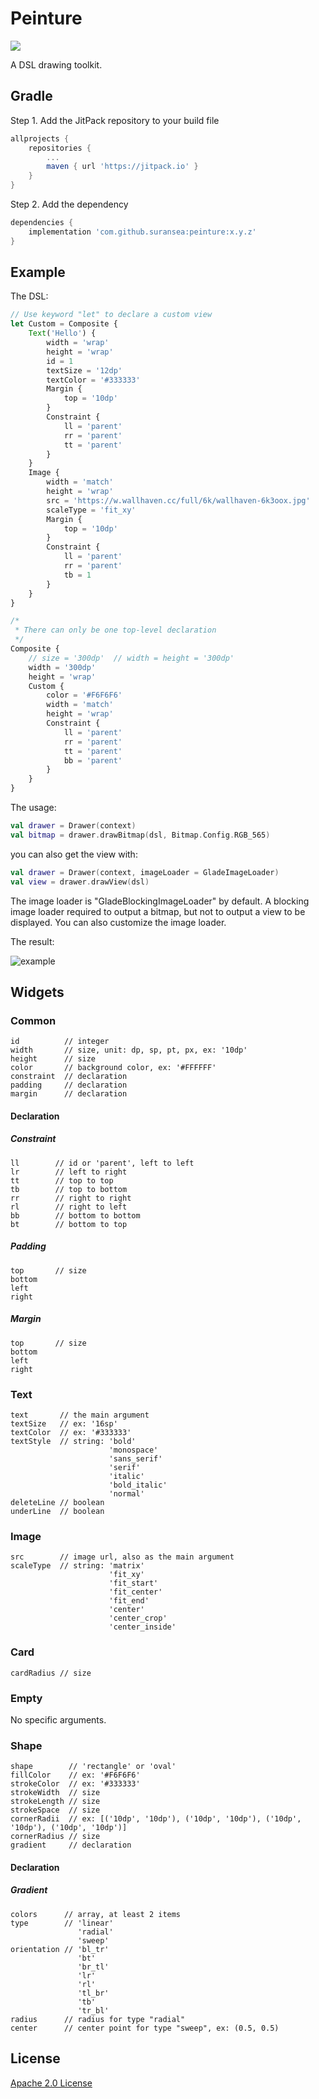 # Peinture

[![](https://jitpack.io/v/suransea/peinture.svg)](https://jitpack.io/#suransea/peinture)

A DSL drawing toolkit.

## Gradle

Step 1. Add the JitPack repository to your build file

```groovy
allprojects {
    repositories {
        ...
        maven { url 'https://jitpack.io' }
    }
}

```
Step 2. Add the dependency

```groovy
dependencies {
    implementation 'com.github.suransea:peinture:x.y.z'
}
```

## Example

The DSL:

```javascript
// Use keyword "let" to declare a custom view 
let Custom = Composite {
    Text('Hello') {
        width = 'wrap'
        height = 'wrap'
        id = 1
        textSize = '12dp'
        textColor = '#333333'
        Margin {
            top = '10dp'
        }
        Constraint {
            ll = 'parent'
            rr = 'parent'
            tt = 'parent'
        }
    }
    Image {
        width = 'match'
        height = 'wrap'
        src = 'https://w.wallhaven.cc/full/6k/wallhaven-6k3oox.jpg'
        scaleType = 'fit_xy'
        Margin {
            top = '10dp'
        }
        Constraint {
            ll = 'parent'
            rr = 'parent'
            tb = 1
        }
    }
}

/*
 * There can only be one top-level declaration 
 */
Composite {
    // size = '300dp'  // width = height = '300dp'
    width = '300dp'
    height = 'wrap'
    Custom {
        color = '#F6F6F6'
        width = 'match'
        height = 'wrap'
        Constraint {
            ll = 'parent'
            rr = 'parent'
            tt = 'parent'
            bb = 'parent'
        }
    }
}
```

The usage:

```kotlin
val drawer = Drawer(context)
val bitmap = drawer.drawBitmap(dsl, Bitmap.Config.RGB_565)
```

you can also get the view with:

```kotlin
val drawer = Drawer(context, imageLoader = GladeImageLoader)
val view = drawer.drawView(dsl)
```

The image loader is "GladeBlockingImageLoader" by default. 
A blocking image loader required to output a bitmap, 
but not to output a view to be displayed. 
You can also customize the image loader.


The result:

![example](https://i.loli.net/2020/08/29/kAa5TbwxcfjuQEJ.png)

## Widgets

### Common
```
id          // integer
width       // size, unit: dp, sp, pt, px, ex: '10dp'
height      // size
color       // background color, ex: '#FFFFFF'
constraint  // declaration
padding     // declaration
margin      // declaration
```

#### Declaration

##### Constraint
```
ll        // id or 'parent', left to left
lr        // left to right
tt        // top to top
tb        // top to bottom
rr        // right to right
rl        // right to left
bb        // bottom to bottom
bt        // bottom to top
```

##### Padding
```
top       // size
bottom    
left      
right     
```

##### Margin
```
top       // size
bottom    
left      
right     
```

### Text
```
text       // the main argument
textSize   // ex: '16sp'
textColor  // ex: '#333333'
textStyle  // string: 'bold'
                      'monospace'
                      'sans_serif'
                      'serif'
                      'italic'
                      'bold_italic'
                      'normal'
deleteLine // boolean
underLine  // boolean
```

### Image
```
src        // image url, also as the main argument
scaleType  // string: 'matrix'
                      'fit_xy'
                      'fit_start'
                      'fit_center'
                      'fit_end'
                      'center'
                      'center_crop'
                      'center_inside'
```

### Card
```
cardRadius // size
```

### Empty
No specific arguments.

### Shape
```
shape        // 'rectangle' or 'oval'
fillColor    // ex: '#F6F6F6'
strokeColor  // ex: '#333333'
strokeWidth  // size
strokeLength // size
strokeSpace  // size
cornerRadii  // ex: [('10dp', '10dp'), ('10dp', '10dp'), ('10dp', '10dp'), ('10dp', '10dp')]
cornerRadius // size
gradient     // declaration
```

#### Declaration

##### Gradient
```
colors      // array, at least 2 items
type        // 'linear'
               'radial'
               'sweep'
orientation // 'bl_tr'
               'bt'
               'br_tl'
               'lr'
               'rl'
               'tl_br'
               'tb'
               'tr_bl'
radius      // radius for type "radial"
center      // center point for type "sweep", ex: (0.5, 0.5)
```

## License

[Apache 2.0 License](http://www.apache.org/licenses/LICENSE-2.0)
